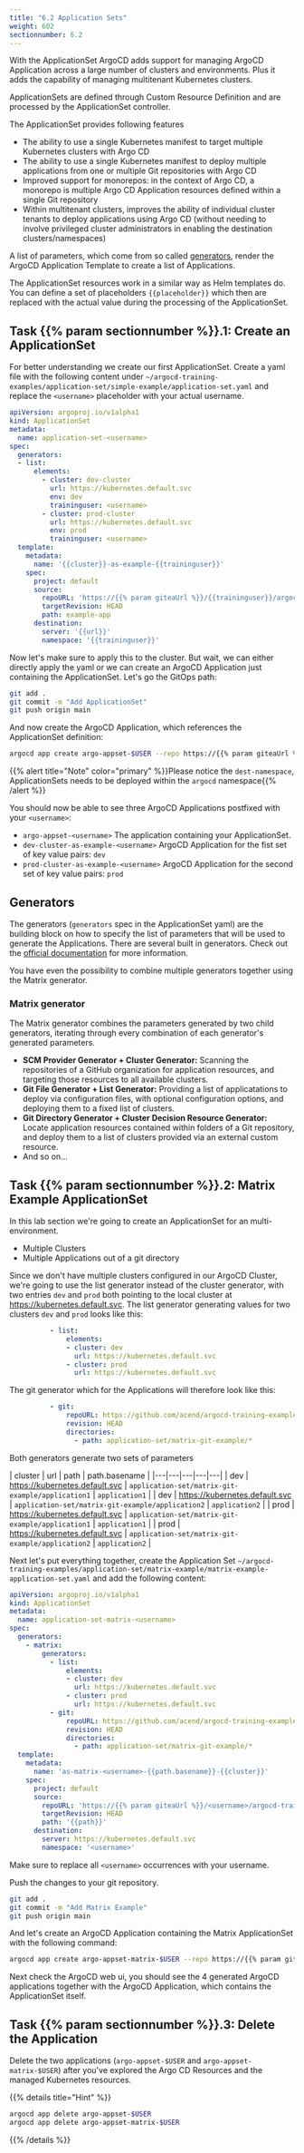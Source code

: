 ```yaml
---
title: "6.2 Application Sets"
weight: 602
sectionnumber: 6.2
---
```


With the ApplicationSet ArgoCD adds support for managing ArgoCD Application across a large number of clusters and environments. Plus it adds the capability of managing multitenant Kubernetes clusters.

ApplicationSets are defined through Custom Resource Definition and are processed by the ApplicationSet controller.

The ApplicationSet provides following features

* The ability to use a single Kubernetes manifest to target multiple Kubernetes clusters with Argo CD
* The ability to use a single Kubernetes manifest to deploy multiple applications from one or multiple Git repositories with Argo CD
* Improved support for monorepos: in the context of Argo CD, a monorepo is multiple Argo CD Application resources defined within a single Git repository
* Within multitenant clusters, improves the ability of individual cluster tenants to deploy applications using Argo CD (without needing to involve privileged cluster administrators in enabling the destination clusters/namespaces)

A list of parameters, which come from so called [generators](https://argocd-applicationset.readthedocs.io/en/stable/Generators/), render the ArgoCD Application Template to create a list of Applications.

The ApplicationSet resources work in a similar way as Helm templates do. You can define a set of placeholders `{{placeholder}}` which then are replaced with the actual value during the processing of the ApplicationSet.


## Task {{% param sectionnumber %}}.1: Create an ApplicationSet

For better understanding we create our first ApplicationSet. Create a yaml file with the following content under `~/argocd-training-examples/application-set/simple-example/application-set.yaml`
and replace the `<username>` placeholder with your actual username.

```yaml
apiVersion: argoproj.io/v1alpha1
kind: ApplicationSet
metadata:
  name: application-set-<username>
spec:
  generators:
  - list:
      elements:
        - cluster: dev-cluster
          url: https://kubernetes.default.svc
          env: dev
          traininguser: <username>
        - cluster: prod-cluster
          url: https://kubernetes.default.svc
          env: prod
          traininguser: <username>
  template:
    metadata:
      name: '{{cluster}}-as-example-{{traininguser}}'
    spec:
      project: default
      source:
        repoURL: 'https://{{% param giteaUrl %}}/{{traininguser}}/argocd-training-examples.git'
        targetRevision: HEAD
        path: example-app
      destination:
        server: '{{url}}'
        namespace: '{{traininguser}}'

```

Now let's make sure to apply this to the cluster. But wait, we can either directly apply the yaml or we can create an ArgoCD Application just containing the ApplicationSet.
Let's go the GitOps path:

```bash
git add .
git commit -m "Add ApplicationSet"
git push origin main
```

And now create the ArgoCD Application, which references the ApplicationSet definition:

```bash
argocd app create argo-appset-$USER --repo https://{{% param giteaUrl %}}/$USER/argocd-training-examples.git --path 'application-set/simple-example' --dest-server https://kubernetes.default.svc --sync-policy auto --dest-namespace argocd
```

{{% alert title="Note" color="primary" %}}Please notice the `dest-namespace`, ApplicationSets needs to be deployed within the `argocd` namespace{{% /alert %}}

You should now be able to see three ArgoCD Applications postfixed with your `<username>`:

* `argo-appset-<username>` The application containing your ApplicationSet.
* `dev-cluster-as-example-<username>` ArgoCD Application for the fist set of key value pairs: `dev`
* `prod-cluster-as-example-<username>` ArgoCD Application for the second set of key value pairs: `prod`


## Generators

The generators (`generators` spec in the ApplicationSet yaml) are the building block on how to specify the list of parameters that will be used to generate the Applications.
There are several built in generators. Check out the [official documentation](https://argocd-applicationset.readthedocs.io/en/stable/Generators/) for more information.

You have even the possibility to combine multiple generators together using the Matrix generator.


### Matrix generator

The Matrix generator combines the parameters generated by two child generators, iterating through every combination of each generator's generated parameters.

* **SCM Provider Generator + Cluster Generator:** Scanning the repositories of a GitHub organization for application resources, and targeting those resources to all available clusters.
* **Git File Generator + List Generator:** Providing a list of applicatations to deploy via configuration files, with optional configuration options, and deploying them to a fixed list of clusters.
* **Git Directory Generator + Cluster Decision Resource Generator:** Locate application resources contained within folders of a Git repository, and deploy them to a list of clusters provided via an external custom resource.
* And so on...


## Task {{% param sectionnumber %}}.2: Matrix Example ApplicationSet

In this lab section we're going to create an ApplicationSet for an multi-environment.

* Multiple Clusters
* Multiple Applications out of a git directory

Since we don't have multiple clusters configured in our ArgoCD Cluster, we're going to use the list generator instead of the cluster generator, with two entries `dev` and `prod` both pointing to the local cluster at https://kubernetes.default.svc.
The list generator generating values for two clusters `dev` and `prod` looks like this:

```yaml
          - list:
              elements:
              - cluster: dev
                url: https://kubernetes.default.svc
              - cluster: prod
                url: https://kubernetes.default.svc
```

The git generator which for the Applications will therefore look like this:

```yaml
          - git:
              repoURL: https://github.com/acend/argocd-training-examples.git
              revision: HEAD
              directories:
                - path: application-set/matrix-git-example/*
```

Both generators generate two sets of parameters

| cluster | url | path | path.basename |
|---|---|---|---|---|
| dev | https://kubernetes.default.svc | `application-set/matrix-git-example/application1` | `application1` |
| dev | https://kubernetes.default.svc | `application-set/matrix-git-example/application2` | `application2` |
| prod | https://kubernetes.default.svc | `application-set/matrix-git-example/application1` | `application1` |
| prod | https://kubernetes.default.svc | `application-set/matrix-git-example/application2` | `application2` |


Next let's put everything together, create the Application Set `~/argocd-training-examples/application-set/matrix-example/matrix-example-application-set.yaml` and add the following content:

```yaml
apiVersion: argoproj.io/v1alpha1
kind: ApplicationSet
metadata:
  name: application-set-matrix-<username>
spec:
  generators:
    - matrix:
        generators:
          - list:
              elements:
              - cluster: dev
                url: https://kubernetes.default.svc
              - cluster: prod
                url: https://kubernetes.default.svc
          - git:
              repoURL: https://github.com/acend/argocd-training-examples.git
              revision: HEAD
              directories:
                - path: application-set/matrix-git-example/*
  template:
    metadata:
      name: 'as-matrix-<username>-{{path.basename}}-{{cluster}}'
    spec:
      project: default
      source:
        repoURL: 'https://{{% param giteaUrl %}}/<username>/argocd-training-examples.git'
        targetRevision: HEAD
        path: '{{path}}'
      destination:
        server: https://kubernetes.default.svc
        namespace: '<username>'
```

Make sure to replace all `<username>` occurrences with your username.

Push the changes to your git repository.

```bash
git add .
git commit -m "Add Matrix Example"
git push origin main
```

And let's create an ArgoCD Application containing the Matrix ApplicationSet with the following command:

```bash
argocd app create argo-appset-matrix-$USER --repo https://{{% param giteaUrl %}}/$USER/argocd-training-examples.git --path 'application-set/matrix-example' --dest-server https://kubernetes.default.svc --sync-policy auto --dest-namespace argocd
```

Next check the ArgoCD web ui, you should see the 4 generated ArgoCD applications together with the ArgoCD Application, which contains the ApplicationSet itself.


## Task {{% param sectionnumber %}}.3: Delete the Application

Delete the two applications (`argo-appset-$USER` and `argo-appset-matrix-$USER`) after you've explored the Argo CD Resources and the managed Kubernetes resources.

{{% details title="Hint" %}}
```bash
argocd app delete argo-appset-$USER
argocd app delete argo-appset-matrix-$USER
```
{{% /details %}}
